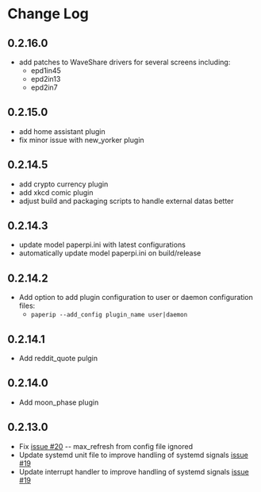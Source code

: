 # Change Log
## 0.2.16.0
* add patches to WaveShare drivers for several screens including:
  - epd1in45
  - epd2in13
  - epd2in7

## 0.2.15.0
* add home assistant plugin
* fix minor issue with new_yorker plugin
 
## 0.2.14.5
* add crypto currency plugin
* add xkcd comic plugin
* adjust build and packaging scripts to handle external datas better

## 0.2.14.3
* update model paperpi.ini with latest configurations
* automatically update model paperpi.ini on build/release

## 0.2.14.2
* Add option to add plugin configuration to user or daemon configuration files:
   - `paperip --add_config plugin_name user|daemon`

## 0.2.14.1
* Add reddit_quote pulgin

## 0.2.14.0
* Add moon_phase plugin

## 0.2.13.0 
* Fix [issue #20](https://github.com/txoof/epd_display/issues/20) -- max_refresh from config file ignored
* Update systemd unit file to improve handling of systemd signals  [issue #19](https://github.com/txoof/epd_display/issues/19)
* Update interrupt handler to improve handling of systemd signals [issue #19](https://github.com/txoof/epd_display/issues/19)





